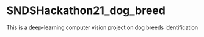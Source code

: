# SNDSHackathon21_dog_breed
This is a deep-learning computer vision project on dog breeds identification
